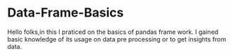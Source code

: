 # Data-Frame-Basics
Hello folks,in this I praticed on the basics of pandas frame work.
I gained basic knowledge of its usage on data pre processing or to get insights from data.
